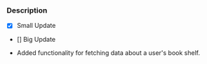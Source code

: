### Description

- [X] Small Update
- [] Big Update

- Added functionality for fetching data about a user's book shelf.